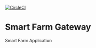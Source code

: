 [![CircleCI](https://dl.circleci.com/status-badge/img/gh/SmartFarmProject/smart-farm-gateway/tree/main.svg?style=svg)](https://dl.circleci.com/status-badge/redirect/gh/SmartFarmProject/smart-farm-gateway/tree/main)
# Smart Farm Gateway

Smart Farm Application
